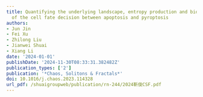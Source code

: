 ```yaml
---
title: Quantifying the underlying landscape, entropy production and biological path
  of the cell fate decision between apoptosis and pyroptosis
authors:
- Jun Jin
- Fei Xu
- Zhilong Liu
- Jianwei Shuai
- Xiang Li
date: '2024-01-01'
publishDate: '2024-11-30T08:33:31.382482Z'
publication_types: ['2']
publication: '*Chaos, Solitons & Fractals*'
doi: 10.1016/j.chaos.2023.114328
url_pdf: /shuaigroupweb/publication/rn-244/2024靳俊CSF.pdf
---
```

